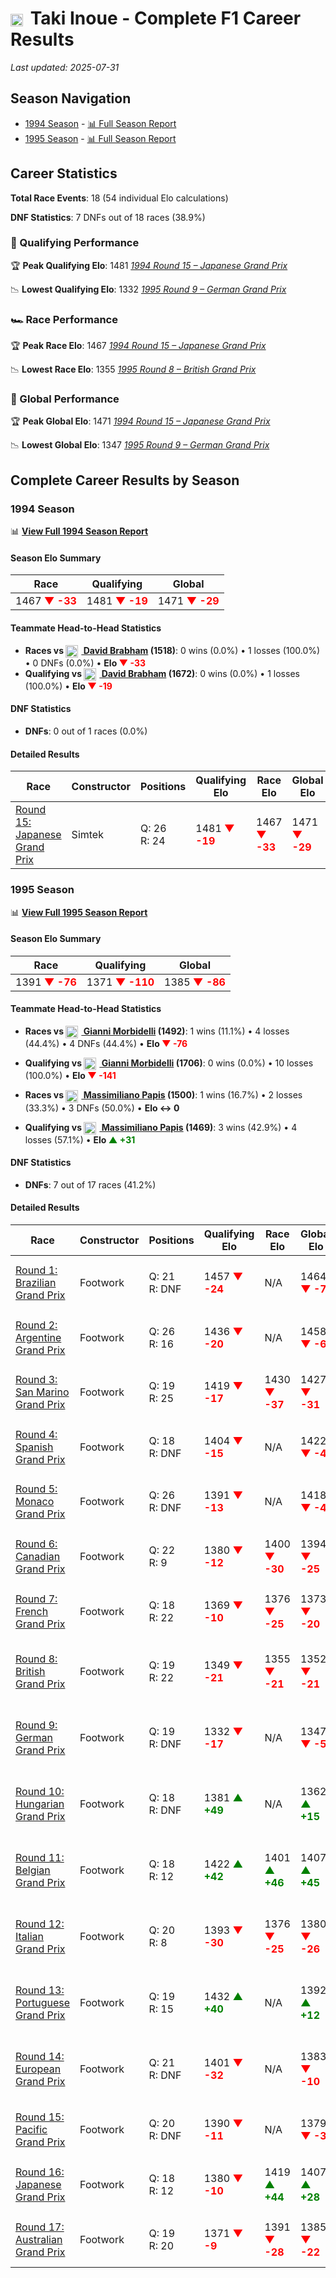# <img src="https://upload.wikimedia.org/wikipedia/commons/9/9e/Flag_of_Japan.svg" alt="Japan" width="20" height="auto" style="vertical-align: middle; margin-right: 5px;" onerror="this.outerHTML='🇯🇵'; this.style.marginRight='5px';"/> Taki Inoue - Complete F1 Career Results

*Last updated: 2025-07-31*

## Season Navigation

- [1994 Season](#1994-season) - [📊 Full Season Report](../seasons/1994-season-report)
- [1995 Season](#1995-season) - [📊 Full Season Report](../seasons/1995-season-report)

## Career Statistics

**Total Race Events**: 18 (54 individual Elo calculations)

**DNF Statistics**: 7 DNFs out of 18 races (38.9%)

### 🏁 Qualifying Performance

🏆 **Peak Qualifying Elo**: 1481
   *[1994 Round 15 – Japanese Grand Prix](../seasons/1994-season-report#round-15-japanese-grand-prix)*

📉 **Lowest Qualifying Elo**: 1332
   *[1995 Round 9 – German Grand Prix](../seasons/1995-season-report#round-9-german-grand-prix)*

### 🏎️ Race Performance

🏆 **Peak Race Elo**: 1467
   *[1994 Round 15 – Japanese Grand Prix](../seasons/1994-season-report#round-15-japanese-grand-prix)*

📉 **Lowest Race Elo**: 1355
   *[1995 Round 8 – British Grand Prix](../seasons/1995-season-report#round-8-british-grand-prix)*

### 🌟 Global Performance

🏆 **Peak Global Elo**: 1471
   *[1994 Round 15 – Japanese Grand Prix](../seasons/1994-season-report#round-15-japanese-grand-prix)*

📉 **Lowest Global Elo**: 1347
   *[1995 Round 9 – German Grand Prix](../seasons/1995-season-report#round-9-german-grand-prix)*


## Complete Career Results by Season

### 1994 Season

📊 **[View Full 1994 Season Report](../seasons/1994-season-report)**

#### Season Elo Summary

| Race | Qualifying | Global |
|------|------------|--------|
| 1467 **<span style="color: red;">▼ -33</span>** | 1481 **<span style="color: red;">▼ -19</span>** | 1471 **<span style="color: red;">▼ -29</span>** |

#### Teammate Head-to-Head Statistics

- **Races vs [<img src="https://upload.wikimedia.org/wikipedia/commons/8/88/Flag_of_Australia_%28converted%29.svg" alt="Australia" width="20" height="auto" style="vertical-align: middle; margin-right: 5px;" onerror="this.outerHTML='🇦🇺'; this.style.marginRight='5px';"/> David Brabham](david-brabham) (1518)**: 0 wins (0.0%) • 1 losses (100.0%) • 0 DNFs (0.0%) • **Elo **<span style="color: red;">▼ -33</span>****
- **Qualifying vs [<img src="https://upload.wikimedia.org/wikipedia/commons/8/88/Flag_of_Australia_%28converted%29.svg" alt="Australia" width="20" height="auto" style="vertical-align: middle; margin-right: 5px;" onerror="this.outerHTML='🇦🇺'; this.style.marginRight='5px';"/> David Brabham](david-brabham) (1672)**: 0 wins (0.0%) • 1 losses (100.0%) • **Elo <span style="color: red;">▼ -19</span>**


#### DNF Statistics

- **DNFs**: 0 out of 1 races (0.0%)

#### Detailed Results

| Race | Constructor | Positions | Qualifying Elo | Race Elo | Global Elo | Teammate |
|------|-------------|-----------|----------------|----------|------------|----------|
| [Round 15: Japanese Grand Prix](../seasons/1994-season-report#round-15-japanese-grand-prix) | Simtek | Q: 26<br/>R: 24 | 1481 **<span style="color: red;">▼ -19</span>** | 1467 **<span style="color: red;">▼ -33</span>** | 1471 **<span style="color: red;">▼ -29</span>** | [<img src="https://upload.wikimedia.org/wikipedia/commons/8/88/Flag_of_Australia_%28converted%29.svg" alt="Australia" width="20" height="auto" style="vertical-align: middle; margin-right: 5px;" onerror="this.outerHTML='🇦🇺'; this.style.marginRight='5px';"/> David Brabham](david-brabham)<br/>Q: 24<br/>R: 12 |

### 1995 Season

📊 **[View Full 1995 Season Report](../seasons/1995-season-report)**

#### Season Elo Summary

| Race | Qualifying | Global |
|------|------------|--------|
| 1391 **<span style="color: red;">▼ -76</span>** | 1371 **<span style="color: red;">▼ -110</span>** | 1385 **<span style="color: red;">▼ -86</span>** |

#### Teammate Head-to-Head Statistics

- **Races vs [<img src="https://upload.wikimedia.org/wikipedia/commons/0/03/Flag_of_Italy.svg" alt="Italy" width="20" height="auto" style="vertical-align: middle; margin-right: 5px;" onerror="this.outerHTML='🇮🇹'; this.style.marginRight='5px';"/> Gianni Morbidelli](gianni-morbidelli) (1492)**: 1 wins (11.1%) • 4 losses (44.4%) • 4 DNFs (44.4%) • **Elo **<span style="color: red;">▼ -76</span>****
- **Qualifying vs [<img src="https://upload.wikimedia.org/wikipedia/commons/0/03/Flag_of_Italy.svg" alt="Italy" width="20" height="auto" style="vertical-align: middle; margin-right: 5px;" onerror="this.outerHTML='🇮🇹'; this.style.marginRight='5px';"/> Gianni Morbidelli](gianni-morbidelli) (1706)**: 0 wins (0.0%) • 10 losses (100.0%) • **Elo <span style="color: red;">▼ -141</span>**

- **Races vs [<img src="https://upload.wikimedia.org/wikipedia/commons/0/03/Flag_of_Italy.svg" alt="Italy" width="20" height="auto" style="vertical-align: middle; margin-right: 5px;" onerror="this.outerHTML='🇮🇹'; this.style.marginRight='5px';"/> Massimiliano Papis](massimiliano-papis) (1500)**: 1 wins (16.7%) • 2 losses (33.3%) • 3 DNFs (50.0%) • **Elo ↔ 0**
- **Qualifying vs [<img src="https://upload.wikimedia.org/wikipedia/commons/0/03/Flag_of_Italy.svg" alt="Italy" width="20" height="auto" style="vertical-align: middle; margin-right: 5px;" onerror="this.outerHTML='🇮🇹'; this.style.marginRight='5px';"/> Massimiliano Papis](massimiliano-papis) (1469)**: 3 wins (42.9%) • 4 losses (57.1%) • **Elo <span style="color: green;">▲ +31</span>**


#### DNF Statistics

- **DNFs**: 7 out of 17 races (41.2%)

#### Detailed Results

| Race | Constructor | Positions | Qualifying Elo | Race Elo | Global Elo | Teammate |
|------|-------------|-----------|----------------|----------|------------|----------|
| [Round 1: Brazilian Grand Prix](../seasons/1995-season-report#round-1-brazilian-grand-prix) | Footwork | Q: 21<br/>R: DNF | 1457 **<span style="color: red;">▼ -24</span>** | N/A | 1464 **<span style="color: red;">▼ -7</span>** | [<img src="https://upload.wikimedia.org/wikipedia/commons/0/03/Flag_of_Italy.svg" alt="Italy" width="20" height="auto" style="vertical-align: middle; margin-right: 5px;" onerror="this.outerHTML='🇮🇹'; this.style.marginRight='5px';"/> Gianni Morbidelli](gianni-morbidelli)<br/>Q: 13<br/>R: DNF |
| [Round 2: Argentine Grand Prix](../seasons/1995-season-report#round-2-argentine-grand-prix) | Footwork | Q: 26<br/>R: 16 | 1436 **<span style="color: red;">▼ -20</span>** | N/A | 1458 **<span style="color: red;">▼ -6</span>** | [<img src="https://upload.wikimedia.org/wikipedia/commons/0/03/Flag_of_Italy.svg" alt="Italy" width="20" height="auto" style="vertical-align: middle; margin-right: 5px;" onerror="this.outerHTML='🇮🇹'; this.style.marginRight='5px';"/> Gianni Morbidelli](gianni-morbidelli)<br/>Q: 12<br/>R: DNF |
| [Round 3: San Marino Grand Prix](../seasons/1995-season-report#round-3-san-marino-grand-prix) | Footwork | Q: 19<br/>R: 25 | 1419 **<span style="color: red;">▼ -17</span>** | 1430 **<span style="color: red;">▼ -37</span>** | 1427 **<span style="color: red;">▼ -31</span>** | [<img src="https://upload.wikimedia.org/wikipedia/commons/0/03/Flag_of_Italy.svg" alt="Italy" width="20" height="auto" style="vertical-align: middle; margin-right: 5px;" onerror="this.outerHTML='🇮🇹'; this.style.marginRight='5px';"/> Gianni Morbidelli](gianni-morbidelli)<br/>Q: 11<br/>R: 13 |
| [Round 4: Spanish Grand Prix](../seasons/1995-season-report#round-4-spanish-grand-prix) | Footwork | Q: 18<br/>R: DNF | 1404 **<span style="color: red;">▼ -15</span>** | N/A | 1422 **<span style="color: red;">▼ -4</span>** | [<img src="https://upload.wikimedia.org/wikipedia/commons/0/03/Flag_of_Italy.svg" alt="Italy" width="20" height="auto" style="vertical-align: middle; margin-right: 5px;" onerror="this.outerHTML='🇮🇹'; this.style.marginRight='5px';"/> Gianni Morbidelli](gianni-morbidelli)<br/>Q: 14<br/>R: 11 |
| [Round 5: Monaco Grand Prix](../seasons/1995-season-report#round-5-monaco-grand-prix) | Footwork | Q: 26<br/>R: DNF | 1391 **<span style="color: red;">▼ -13</span>** | N/A | 1418 **<span style="color: red;">▼ -4</span>** | [<img src="https://upload.wikimedia.org/wikipedia/commons/0/03/Flag_of_Italy.svg" alt="Italy" width="20" height="auto" style="vertical-align: middle; margin-right: 5px;" onerror="this.outerHTML='🇮🇹'; this.style.marginRight='5px';"/> Gianni Morbidelli](gianni-morbidelli)<br/>Q: 13<br/>R: 9 |
| [Round 6: Canadian Grand Prix](../seasons/1995-season-report#round-6-canadian-grand-prix) | Footwork | Q: 22<br/>R: 9 | 1380 **<span style="color: red;">▼ -12</span>** | 1400 **<span style="color: red;">▼ -30</span>** | 1394 **<span style="color: red;">▼ -25</span>** | [<img src="https://upload.wikimedia.org/wikipedia/commons/0/03/Flag_of_Italy.svg" alt="Italy" width="20" height="auto" style="vertical-align: middle; margin-right: 5px;" onerror="this.outerHTML='🇮🇹'; this.style.marginRight='5px';"/> Gianni Morbidelli](gianni-morbidelli)<br/>Q: 13<br/>R: 6 |
| [Round 7: French Grand Prix](../seasons/1995-season-report#round-7-french-grand-prix) | Footwork | Q: 18<br/>R: 22 | 1369 **<span style="color: red;">▼ -10</span>** | 1376 **<span style="color: red;">▼ -25</span>** | 1373 **<span style="color: red;">▼ -20</span>** | [<img src="https://upload.wikimedia.org/wikipedia/commons/0/03/Flag_of_Italy.svg" alt="Italy" width="20" height="auto" style="vertical-align: middle; margin-right: 5px;" onerror="this.outerHTML='🇮🇹'; this.style.marginRight='5px';"/> Gianni Morbidelli](gianni-morbidelli)<br/>Q: 16<br/>R: 14 |
| [Round 8: British Grand Prix](../seasons/1995-season-report#round-8-british-grand-prix) | Footwork | Q: 19<br/>R: 22 | 1349 **<span style="color: red;">▼ -21</span>** | 1355 **<span style="color: red;">▼ -21</span>** | 1352 **<span style="color: red;">▼ -21</span>** | [<img src="https://upload.wikimedia.org/wikipedia/commons/0/03/Flag_of_Italy.svg" alt="Italy" width="20" height="auto" style="vertical-align: middle; margin-right: 5px;" onerror="this.outerHTML='🇮🇹'; this.style.marginRight='5px';"/> Massimiliano Papis](massimiliano-papis)<br/>Q: 17<br/>R: 16 |
| [Round 9: German Grand Prix](../seasons/1995-season-report#round-9-german-grand-prix) | Footwork | Q: 19<br/>R: DNF | 1332 **<span style="color: red;">▼ -17</span>** | N/A | 1347 **<span style="color: red;">▼ -5</span>** | [<img src="https://upload.wikimedia.org/wikipedia/commons/0/03/Flag_of_Italy.svg" alt="Italy" width="20" height="auto" style="vertical-align: middle; margin-right: 5px;" onerror="this.outerHTML='🇮🇹'; this.style.marginRight='5px';"/> Massimiliano Papis](massimiliano-papis)<br/>Q: 15<br/>R: DNF |
| [Round 10: Hungarian Grand Prix](../seasons/1995-season-report#round-10-hungarian-grand-prix) | Footwork | Q: 18<br/>R: DNF | 1381 **<span style="color: green;">▲ +49</span>** | N/A | 1362 **<span style="color: green;">▲ +15</span>** | [<img src="https://upload.wikimedia.org/wikipedia/commons/0/03/Flag_of_Italy.svg" alt="Italy" width="20" height="auto" style="vertical-align: middle; margin-right: 5px;" onerror="this.outerHTML='🇮🇹'; this.style.marginRight='5px';"/> Massimiliano Papis](massimiliano-papis)<br/>Q: 20<br/>R: DNF |
| [Round 11: Belgian Grand Prix](../seasons/1995-season-report#round-11-belgian-grand-prix) | Footwork | Q: 18<br/>R: 12 | 1422 **<span style="color: green;">▲ +42</span>** | 1401 **<span style="color: green;">▲ +46</span>** | 1407 **<span style="color: green;">▲ +45</span>** | [<img src="https://upload.wikimedia.org/wikipedia/commons/0/03/Flag_of_Italy.svg" alt="Italy" width="20" height="auto" style="vertical-align: middle; margin-right: 5px;" onerror="this.outerHTML='🇮🇹'; this.style.marginRight='5px';"/> Massimiliano Papis](massimiliano-papis)<br/>Q: 20<br/>R: 20 |
| [Round 12: Italian Grand Prix](../seasons/1995-season-report#round-12-italian-grand-prix) | Footwork | Q: 20<br/>R: 8 | 1393 **<span style="color: red;">▼ -30</span>** | 1376 **<span style="color: red;">▼ -25</span>** | 1380 **<span style="color: red;">▼ -26</span>** | [<img src="https://upload.wikimedia.org/wikipedia/commons/0/03/Flag_of_Italy.svg" alt="Italy" width="20" height="auto" style="vertical-align: middle; margin-right: 5px;" onerror="this.outerHTML='🇮🇹'; this.style.marginRight='5px';"/> Massimiliano Papis](massimiliano-papis)<br/>Q: 15<br/>R: 7 |
| [Round 13: Portuguese Grand Prix](../seasons/1995-season-report#round-13-portuguese-grand-prix) | Footwork | Q: 19<br/>R: 15 | 1432 **<span style="color: green;">▲ +40</span>** | N/A | 1392 **<span style="color: green;">▲ +12</span>** | [<img src="https://upload.wikimedia.org/wikipedia/commons/0/03/Flag_of_Italy.svg" alt="Italy" width="20" height="auto" style="vertical-align: middle; margin-right: 5px;" onerror="this.outerHTML='🇮🇹'; this.style.marginRight='5px';"/> Massimiliano Papis](massimiliano-papis)<br/>Q: 20<br/>R: DNF |
| [Round 14: European Grand Prix](../seasons/1995-season-report#round-14-european-grand-prix) | Footwork | Q: 21<br/>R: DNF | 1401 **<span style="color: red;">▼ -32</span>** | N/A | 1383 **<span style="color: red;">▼ -10</span>** | [<img src="https://upload.wikimedia.org/wikipedia/commons/0/03/Flag_of_Italy.svg" alt="Italy" width="20" height="auto" style="vertical-align: middle; margin-right: 5px;" onerror="this.outerHTML='🇮🇹'; this.style.marginRight='5px';"/> Massimiliano Papis](massimiliano-papis)<br/>Q: 17<br/>R: 12 |
| [Round 15: Pacific Grand Prix](../seasons/1995-season-report#round-15-pacific-grand-prix) | Footwork | Q: 20<br/>R: DNF | 1390 **<span style="color: red;">▼ -11</span>** | N/A | 1379 **<span style="color: red;">▼ -3</span>** | [<img src="https://upload.wikimedia.org/wikipedia/commons/0/03/Flag_of_Italy.svg" alt="Italy" width="20" height="auto" style="vertical-align: middle; margin-right: 5px;" onerror="this.outerHTML='🇮🇹'; this.style.marginRight='5px';"/> Gianni Morbidelli](gianni-morbidelli)<br/>Q: 19<br/>R: DNF |
| [Round 16: Japanese Grand Prix](../seasons/1995-season-report#round-16-japanese-grand-prix) | Footwork | Q: 18<br/>R: 12 | 1380 **<span style="color: red;">▼ -10</span>** | 1419 **<span style="color: green;">▲ +44</span>** | 1407 **<span style="color: green;">▲ +28</span>** | [<img src="https://upload.wikimedia.org/wikipedia/commons/0/03/Flag_of_Italy.svg" alt="Italy" width="20" height="auto" style="vertical-align: middle; margin-right: 5px;" onerror="this.outerHTML='🇮🇹'; this.style.marginRight='5px';"/> Gianni Morbidelli](gianni-morbidelli)<br/>Q: 14<br/>R: 23 |
| [Round 17: Australian Grand Prix](../seasons/1995-season-report#round-17-australian-grand-prix) | Footwork | Q: 19<br/>R: 20 | 1371 **<span style="color: red;">▼ -9</span>** | 1391 **<span style="color: red;">▼ -28</span>** | 1385 **<span style="color: red;">▼ -22</span>** | [<img src="https://upload.wikimedia.org/wikipedia/commons/0/03/Flag_of_Italy.svg" alt="Italy" width="20" height="auto" style="vertical-align: middle; margin-right: 5px;" onerror="this.outerHTML='🇮🇹'; this.style.marginRight='5px';"/> Gianni Morbidelli](gianni-morbidelli)<br/>Q: 13<br/>R: 3 |

